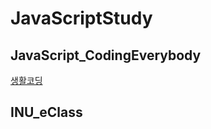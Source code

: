 # JavaScriptStudy

## JavaScript_CodingEverybody
[생활코딩](https://opentutorials.org/course/743)

## INU_eClass